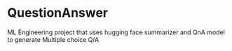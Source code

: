 # QuestionAnswer
ML Engineering project that uses hugging face summarizer and QnA model to generate Multiple choice Q/A
